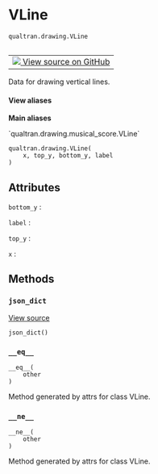 # VLine
`qualtran.drawing.VLine`


<table class="tfo-notebook-buttons tfo-api nocontent" align="left">
<td>
  <a target="_blank" href="https://github.com/quantumlib/Qualtran/blob/main/qualtran/drawing/musical_score.py#L526-L536">
    <img src="https://www.tensorflow.org/images/GitHub-Mark-32px.png" />
    View source on GitHub
  </a>
</td>
</table>



Data for drawing vertical lines.

<section class="expandable">
  <h4 class="showalways">View aliases</h4>
  <p>
<b>Main aliases</b>
<p>`qualtran.drawing.musical_score.VLine`</p>
</p>
</section>

<pre class="devsite-click-to-copy prettyprint lang-py tfo-signature-link">
<code>qualtran.drawing.VLine(
    x, top_y, bottom_y, label
)
</code></pre>



<!-- Placeholder for "Used in" -->




<h2 class="add-link">Attributes</h2>

`bottom_y`<a id="bottom_y"></a>
: &nbsp;

`label`<a id="label"></a>
: &nbsp;

`top_y`<a id="top_y"></a>
: &nbsp;

`x`<a id="x"></a>
: &nbsp;




## Methods

<h3 id="json_dict"><code>json_dict</code></h3>

<a target="_blank" class="external" href="https://github.com/quantumlib/Qualtran/blob/main/qualtran/drawing/musical_score.py#L535-L536">View source</a>

<pre class="devsite-click-to-copy prettyprint lang-py tfo-signature-link">
<code>json_dict()
</code></pre>




<h3 id="__eq__"><code>__eq__</code></h3>

<pre class="devsite-click-to-copy prettyprint lang-py tfo-signature-link">
<code>__eq__(
    other
)
</code></pre>

Method generated by attrs for class VLine.


<h3 id="__ne__"><code>__ne__</code></h3>

<pre class="devsite-click-to-copy prettyprint lang-py tfo-signature-link">
<code>__ne__(
    other
)
</code></pre>

Method generated by attrs for class VLine.




